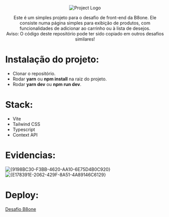 <p align="center">
  <img src="https://github.com/user-attachments/assets/a0b7a207-6cae-47e7-95b5-902ac665ba75") alt="Project Logo"/>
</p>

<p align="center">
Este é um simples projeto para o desafio de front-end da B8one. Ele consiste numa página simples para exibição de produtos, com funcionalidades de adicionar ao carrinho ou à lista de desejos.<br>
Aviso: O código deste repositório pode ter sido copiado em outros desafios similares!
</p>

# Instalação do projeto:
- Clonar o repositório.
- Rodar **yarn** ou **npm install** na raiz do projeto.
- Rodar **yarn dev** ou **npm run dev**.


# Stack:
- Vite
- Tailwind CSS
- Typescript
- Context API

 # Evidencias:
![{9198BC30-F3BB-4620-AA10-6E75D4B0C920}](https://github.com/user-attachments/assets/ce2db89f-a8f4-49df-9919-9641ffe1cc03)
![{E178391E-2062-429F-8A51-4A89146C6129}](https://github.com/user-attachments/assets/e6a6197d-ac21-4f3e-a91a-191420841a82)


 # Deploy:
[Desafio B8one](https://b8one-challenge-gamma.vercel.app/)
